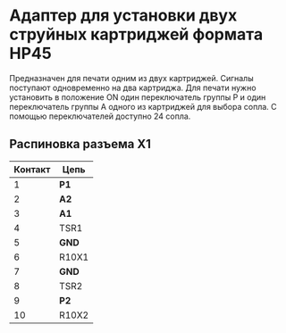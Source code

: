# Адаптер для установки двух струйных картриджей формата HP45
Предназначен для печати одним из двух картриджей. Сигналы поступают одновременно на два картриджа. Для печати нужно установить в положение ON один переключатель группы P и один переключатель группы A одного из картриджей для выбора сопла. С помощью переключателей доступно 24 сопла. 
## Распиновка разъема X1
  Контакт|Цепь
------|------
1|**P1**
2|**A2**
3|**A1**
4|TSR1
5|**GND**
6|R10X1
7|**GND**
8|TSR2
9|**P2**
10|R10X2